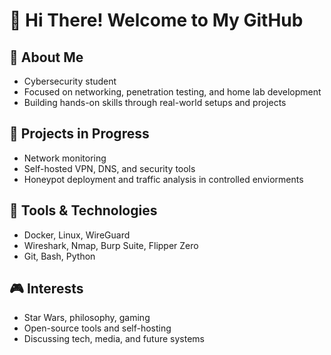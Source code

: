 # 👋 Hi There! Welcome to My GitHub

## 🧠 About Me
- Cybersecurity student
- Focused on networking, penetration testing, and home lab development  
- Building hands-on skills through real-world setups and projects  

## 🧪 Projects in Progress
- Network monitoring
- Self-hosted VPN, DNS, and security tools  
- Honeypot deployment and traffic analysis in controlled enviorments

## 🔧 Tools & Technologies
- Docker, Linux, WireGuard  
- Wireshark, Nmap, Burp Suite, Flipper Zero  
- Git, Bash, Python  

## 🎮 Interests
- Star Wars, philosophy, gaming  
- Open-source tools and self-hosting  
- Discussing tech, media, and future systems  
